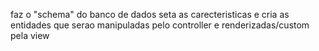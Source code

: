 faz o "schema" do banco de dados
seta as carecteristicas e cria as entidades que serao manipuladas pelo controller e renderizadas/custom pela view